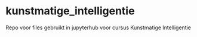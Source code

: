 # kunstmatige_intelligentie
Repo voor files gebruikt in jupyterhub voor cursus Kunstmatige Intelligentie
